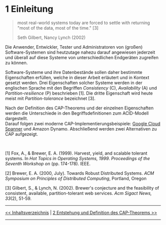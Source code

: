 # 1 Einleitung

> most real-world systems today are forced to settle with returning "most of the data, most of the time." [3]
>
> Seth Gilbert, Nancy Lynch (2002)

Die Anwender, Entwickler, Tester und Administratoren von (großen) Software-Systemen
sind heutzutage nahezu darauf angewiesen jederzeit und überall auf diese Systeme
von unterschiedlichen Endgeräten zugreifen zu können.

Software-Systeme und ihre Datenbestände sollen daher bestimmte Eigenschaften erfüllen,
welche in dieser Arbeit erläutert und in Kontext gesetzt werden.
Drei Eigenschaften solcher Systeme werden in der englischen Sprache mit den
Begriffen *Consistency* (C), *Availability* (A) und *Partition-resilience* (P)
beschrieben [1]. Die dritte Eigenschaft wird heute meist
mit *Partition-tolerance* bezeichnet [3].  

Nach der Definition des CAP-Theorems und der einzelnen Eigenschaften werden
die Unterschiede in den Begriffsdefinitionen zum ACID-Modell dargestellt.  
Darauf folgen zwei moderne CAP-Implementierungsbeispiele:
[Google Cloud Spanner](https://cloud.google.com/spanner/ "Google Cloud Spanner")
und Amazon Dynamo.
Abschließend werden zwei Alternativen zu CAP aufgezeigt.

<br />

[1] Fox, A., & Brewer, E. A. (1999). Harvest, yield, and scalable tolerant systems. In
*Hot Topics in Operating Systems, 1999*.
*Proceedings of the Seventh Workshop on* (pp. 174-178). IEEE.

[2] Brewer, E. A. (2000, July). Towards Robust Distributed Systems.
*ACM Symposium on Principles of Distributed Computing*, Portland, Oregon

[3] Gilbert, S., & Lynch, N. (2002). Brewer's conjecture and the feasibility of consistent, available, partition-tolerant web services. *Acm Sigact News, 33*(2), 51-59.


***

[<< Inhaltsverzeichnis](README.md) | [2 Entstehung und Definition des CAP-Theorems >>](2_Entstehung_und_Definition_des_CAP-Theorems.md) 

***
